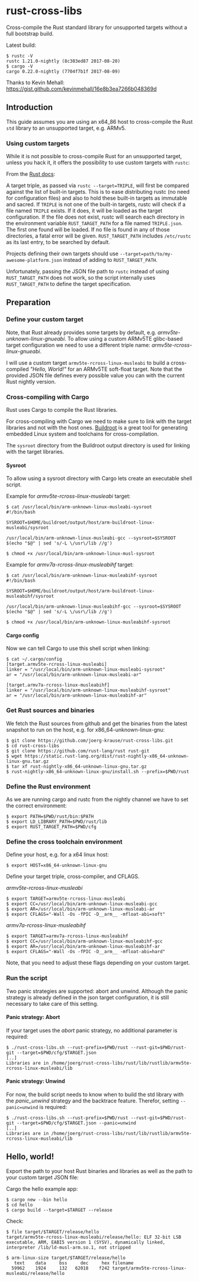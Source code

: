 # rust-cross-libs

Cross-compile the Rust standard library for unsupported targets without a
full bootstrap build.

Latest build:

```
$ rustc -V
rustc 1.21.0-nightly (8c303ed87 2017-08-20)
$ cargo -V
cargo 0.22.0-nightly (7704f7b1f 2017-08-09)
```

Thanks to Kevin Mehall: https://gist.github.com/kevinmehall/16e8b3ea7266b048369d

## Introduction

This guide assumes you are using an x64_86 host to cross-compile the Rust
`std` library to an unsupported target, e.g. ARMv5.

### Using custom targets

While it is not possible to cross-compile Rust for an unsupported target, unless
you hack it, it offers the possibility to use custom targets with `rustc`:

From the [Rust docs](http://doc.rust-lang.org/1.1.0/rustc_back/target/index.html#using-custom-targets):

>
A target triple, as passed via `rustc --target=TRIPLE`, will first be
compared against the list of built-in targets. This is to ease distributing
rustc (no need for configuration files) and also to hold these built-in
targets as immutable and sacred. If `TRIPLE` is not one of the built-in
targets, rustc will check if a file named `TRIPLE` exists. If it does, it
will be loaded as the target configuration. If the file does not exist,
rustc will search each directory in the environment variable
`RUST_TARGET_PATH` for a file named `TRIPLE.json`. The first one found will
be loaded. If no file is found in any of those directories, a fatal error
will be given. `RUST_TARGET_PATH` includes `/etc/rustc` as its last entry,
to be searched by default.

>
Projects defining their own targets should use
`--target=path/to/my-awesome-platform.json` instead of adding to
`RUST_TARGET_PATH`.

Unfortunately, passing the JSON file path to `rustc` instead of using
`RUST_TARGET_PATH` does not work, so the script internally uses
`RUST_TARGET_PATH` to define the target specification.

## Preparation

### Define your custom target

Note, that Rust already provides some targets by default, e.g.
*armv5te-unknown-linux-gnueabi*. To allow using a custom ARMv5TE glibc-based
target configuration we need to use a different triple name:
*armv5te-rcross-linux-gnueabi*.

I will use a custom target `armv5te-rcross-linux-musleabi` to build a
cross-compiled *"Hello, World!"* for an ARMv5TE soft-float target. Note that
the provided JSON file defines every possible value you can with the current
Rust nightly version.

### Cross-compiling with Cargo

Rust uses Cargo to compile the Rust libraries.

For cross-compiling with Cargo we need to make sure to link with the target
libraries and not with the host ones. [Buildroot](https://buildroot.org/) is a
great tool for generating embedded Linux system and toolchains for
cross-compilation.

The `sysroot` directory from the Buildroot output directory is used for linking
with the target libraries.

#### Sysroot

To allow using a sysroot directory with Cargo lets create an executable shell
script.

Example for *armv5te-rcross-linux-musleabi* target:

```
$ cat /usr/local/bin/arm-unknown-linux-musleabi-sysroot
#!/bin/bash

SYSROOT=$HOME/buildroot/output/host/arm-buildroot-linux-musleabi/sysroot

/usr/local/bin/arm-unknown-linux-musleabi-gcc --sysroot=$SYSROOT $(echo "$@" | sed 's/-L \/usr\/lib //g')

$ chmod +x /usr/local/bin/arm-unknown-linux-musl-sysroot
```

Example for *armv7a-rcross-linux-musleabihf* target:

```
$ cat /usr/local/bin/arm-unknown-linux-musleabihf-sysroot
#!/bin/bash

SYSROOT=$HOME/buildroot/output/host/arm-buildroot-linux-musleabihf/sysroot

/usr/local/bin/arm-unknown-linux-musleabihf-gcc --sysroot=$SYSROOT $(echo "$@" | sed 's/-L \/usr\/lib //g')

$ chmod +x /usr/local/bin/arm-unknown-linux-musleabihf-sysroot

```

#### Cargo config

Now we can tell Cargo to use this shell script when linking:

```
$ cat ~/.cargo/config
[target.armv5te-rcross-linux-musleabi]
linker = "/usr/local/bin/arm-unknown-linux-musleabi-sysroot"
ar = "/usr/local/bin/arm-unknown-linux-musleabi-ar"

[target.armv7a-rcross-linux-musleabihf]
linker = "/usr/local/bin/arm-unknown-linux-musleabihf-sysroot"
ar = "/usr/local/bin/arm-unknown-linux-musleabihf-ar"
```

### Get Rust sources and binaries

We fetch the Rust sources from github and get the binaries from the latest
snapshot to run on the host, e.g. for x86_64-unknown-linux-gnu:

    $ git clone https://github.com/joerg-krause/rust-cross-libs.git
    $ cd rust-cross-libs
    $ git clone https://github.com/rust-lang/rust rust-git
    $ wget https://static.rust-lang.org/dist/rust-nightly-x86_64-unknown-linux-gnu.tar.gz
    $ tar xf rust-nightly-x86_64-unknown-linux-gnu.tar.gz
    $ rust-nightly-x86_64-unknown-linux-gnu/install.sh --prefix=$PWD/rust

### Define the Rust environment

As we are running cargo and rustc from the nightly channel we have to set the
correct environment:

    $ export PATH=$PWD/rust/bin:$PATH
    $ export LD_LIBRARY_PATH=$PWD/rust/lib
    $ export RUST_TARGET_PATH=$PWD/cfg

### Define the cross toolchain environment

Define your host, e.g. for a x64 linux host:

    $ export HOST=x86_64-unknown-linux-gnu

Define your target triple, cross-compiler, and CFLAGS.

*armv5te-rcross-linux-musleabi*

    $ export TARGET=armv5te-rcross-linux-musleabi
    $ export CC=/usr/local/bin/arm-unknown-linux-musleabi-gcc
    $ export AR=/usr/local/bin/arm-unknown-linux-musleabi-ar
    $ export CFLAGS="-Wall -Os -fPIC -D__arm__ -mfloat-abi=soft"

*armv7a-rcross-linux-musleabihf*

    $ export TARGET=armv7a-rcross-linux-musleabihf
    $ export CC=/usr/local/bin/arm-unknown-linux-musleabihf-gcc
    $ export AR=/usr/local/bin/arm-unknown-linux-musleabihf-ar
    $ export CFLAGS="-Wall -Os -fPIC -D__arm__ -mfloat-abi=hard"

Note, that you need to adjust these flags depending on your custom target.

### Run the script

Two panic strategies are supported: abort and unwind. Although the panic strategy
is already defined in the json target configuration, it is still necessary to take
care of this setting.

#### Panic strategy: Abort

If your target uses the *abort* panic strategy, no additional parameter is required:

    $ ./rust-cross-libs.sh --rust-prefix=$PWD/rust --rust-git=$PWD/rust-git --target=$PWD/cfg/$TARGET.json
    [..]
    Libraries are in /home/joerg/rust-cross-libs/rust/lib/rustlib/armv5te-rcross-linux-musleabi/lib

#### Panic strategy: Unwind

For now, the build script needs to know when to build the std library with the
*panic_unwind* strategy and the backtrace feature. Therefor, setting 
`--panic=unwind` is required:

    $ ./rust-cross-libs.sh --rust-prefix=$PWD/rust --rust-git=$PWD/rust-git --target=$PWD/cfg/$TARGET.json --panic=unwind
    [..]
    Libraries are in /home/joerg/rust-cross-libs/rust/lib/rustlib/armv5te-rcross-linux-musleabi/lib

## Hello, world!

Export the path to your host Rust binaries and libraries as well as the path to
your custom target JSON file:

Cargo the hello example app:

    $ cargo new --bin hello
    $ cd hello
    $ cargo build --target=$TARGET --release

Check:

    $ file target/$TARGET/release/hello
    target/armv5te-rcross-linux-musleabi/release/hello: ELF 32-bit LSB executable, ARM, EABI5 version 1 (SYSV), dynamically linked, interpreter /lib/ld-musl-arm.so.1, not stripped

    $ arm-linux-size target/$TARGET/release/hello
       text	   data	    bss	    dec	    hex	filename
      59962	   1924	    132	  62018	   f242	target/armv5te-rcross-linux-musleabi/release/hello
